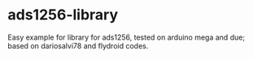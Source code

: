 # ads1256-library
Easy example for library for ads1256, tested on arduino mega and due; based on dariosalvi78 and flydroid codes.
